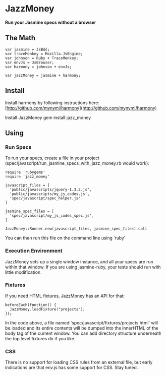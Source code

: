 JazzMoney
=======
**Run your Jasmine specs without a browser**

The Math
----------
    var jasmine = JsBdd;
    var traceMonkey = Mozilla.JsEngine;
    var johnson = Ruby + TraceMonkey;
    var envJs = JsBrowser;
    var harmony = johnson + envJs;

    var jazzMoney = jasmine + harmony;

Install
---------
Install harmony by following instructions here: [http://github.com/mynyml/harmony](http://github.com/mynyml/harmony)

Install JazzMoney
    gem install jazz_money

Using
---------

### Run Specs

To run your specs, create a file in your project (spec/javascript/run_jasmine_specs_with_jazz_money.rb would work):

    require 'rubygems'
    require 'jazz_money'

    javascript_files = [
      'public/javascripts/jquery-1.3.2.js',
      'public/javascripts/my_js_codes.js',
      'spec/javascript/spec_helper.js'
    ]

    jasmine_spec_files = [
      'spec/javascript/my_js_codes_spec.js',
    ]

    JazzMoney::Runner.new(javascript_files, jasmine_spec_files).call

You can then run this file on the command line using 'ruby'

### Execution Environment

JazzMoney sets up a single window instance, and all your specs are run within that window. If you are using
jasmine-ruby, your tests should run with little modification.

### Fixtures

If you need HTML fixtures, JazzMoney has an API for that:

    beforeEach(function() {
      JazzMoney.loadFixture("projects");
    });

In the code above, a file named 'spec/javascript/fixtures/projects.html' will be loaded and its entire contents will
be dumped into the innerHTML of the body tag of the current window. You can add directory structure underneath the top
level fixtures dir if you like.

### CSS

There is no support for loading CSS rules from an external file, but early indications are that env.js has some support
for CSS. Stay tuned.
